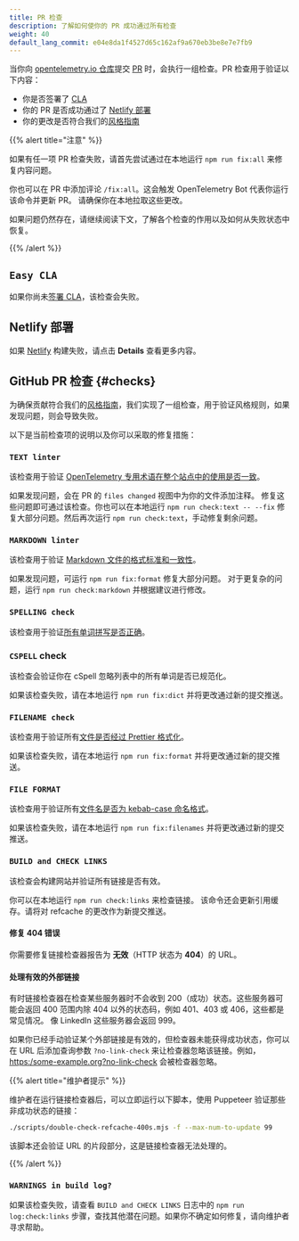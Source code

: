 ```yaml
---
title: PR 检查
description: 了解如何使你的 PR 成功通过所有检查
weight: 40
default_lang_commit: e04e8da1f4527d65c162af9a670eb3be8e7e7fb9
---
```


当你向 [opentelemetry.io 仓库](https://github.com/open-telemetry/opentelemetry.io)提交
[PR](https://docs.github.com/en/get-started/learning-about-github/github-glossary#pull-request)
时，会执行一组检查。PR 检查用于验证以下内容：

- 你是否签署了 [CLA](#easy-cla)
- 你的 PR 是否成功通过了 [Netlify 部署](#netlify-deployment)
- 你的更改是否符合我们的[风格指南](#checks)

{{% alert title="注意" %}}

如果有任一项 PR 检查失败，请首先尝试通过在本地运行 `npm run fix:all` 来修复内容问题。

你也可以在 PR 中添加评论 `/fix:all`。这会触发 OpenTelemetry Bot 代表你运行该命令并更新 PR。
请确保你在本地拉取这些更改。

如果问题仍然存在，请继续阅读下文，了解各个检查的作用以及如何从失败状态中恢复。

{{% /alert %}}

## `Easy CLA`

如果你尚未[签署 CLA](../prerequisites/#cla)，该检查会失败。

## Netlify 部署

如果 [Netlify](https://www.netlify.com/) 构建失败，请点击 **Details** 查看更多内容。

## GitHub PR 检查 {#checks}

为确保贡献符合我们的[风格指南](../style-guide/)，我们实现了一组检查，用于验证风格规则，如果发现问题，则会导致失败。

以下是当前检查项的说明以及你可以采取的修复措施：

### `TEXT linter`

该检查用于验证 [OpenTelemetry 专用术语在整个站点中的使用是否一致](../style-guide/#opentelemetryio-word-list)。

如果发现问题，会在 PR 的 `files changed` 视图中为你的文件添加注释。
修复这些问题即可通过该检查。你也可以在本地运行 `npm run check:text -- --fix`
修复大部分问题。然后再次运行 `npm run check:text`，手动修复剩余问题。

### `MARKDOWN linter`

该检查用于验证 [Markdown 文件的格式标准和一致性](../style-guide/#markdown-standards)。

如果发现问题，可运行 `npm run fix:format` 修复大部分问题。
对于更复杂的问题，运行 `npm run check:markdown` 并根据建议进行修改。

### `SPELLING check`

该检查用于验证[所有单词拼写是否正确](../style-guide/#spell-checking)。

### `CSPELL` check

该检查会验证你在 cSpell 忽略列表中的所有单词是否已规范化。

如果该检查失败，请在本地运行 `npm run fix:dict` 并将更改通过新的提交推送。

### `FILENAME check`

该检查用于验证所有[文件是否经过 Prettier 格式化](../style-guide/#file-format)。

如果该检查失败，请在本地运行 `npm run fix:format` 并将更改通过新的提交推送。

### `FILE FORMAT`

该检查用于验证所有[文件名是否为 kebab-case 命名格式](../style-guide/#file-names)。

如果该检查失败，请在本地运行 `npm run fix:filenames` 并将更改通过新的提交推送。

### `BUILD and CHECK LINKS`

该检查会构建网站并验证所有链接是否有效。

你可以在本地运行 `npm run check:links` 来检查链接。
该命令还会更新引用缓存。请将对 refcache 的更改作为新提交推送。

#### 修复 404 错误

你需要修复链接检查器报告为 **无效**（HTTP 状态为 **404**）的 URL。

#### 处理有效的外部链接

有时链接检查器在检查某些服务器时不会收到 200（成功）状态。这些服务器可能会返回
400 范围内除 404 以外的状态码，例如 401、403 或 406，这些都是常见情况。
像 LinkedIn 这些服务器会返回 999。

如果你已经手动验证某个外部链接是有效的，但检查器未能获得成功状态，你可以在 URL 后添加查询参数
`?no-link-check` 来让检查器忽略该链接。例如，
[https:/some-example.org?no-link-check](https:/some-example.org?no-link-check) 会被检查器忽略。

{{% alert title="维护者提示" %}}

维护者在运行链接检查器后，可以立即运行以下脚本，使用 Puppeteer 验证那些非成功状态的链接：

```sh
./scripts/double-check-refcache-400s.mjs -f --max-num-to-update 99
```

该脚本还会验证 URL 的片段部分，这是链接检查器无法处理的。

{{% /alert %}}

### `WARNINGS in build log?`

如果该检查失败，请查看 `BUILD and CHECK LINKS` 日志中的 `npm run log:check:links`
步骤，查找其他潜在问题。如果你不确定如何修复，请向维护者寻求帮助。
